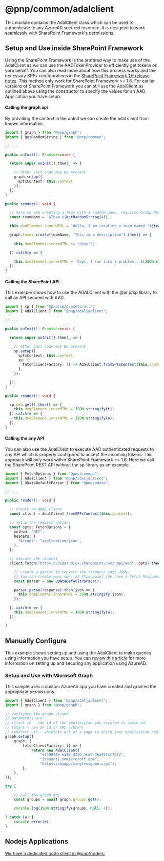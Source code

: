 # @pnp/common/adalclient

This module contains the AdalClient class which can be used to authenticate to any AzureAD secured resource. It is designed to work seamlessly with
SharePoint Framework's permissions.

## Setup and Use inside SharePoint Framework

Using the SharePoint Framework is the prefered way to make use of the AdalClient as we can use the AADTokenProvider to efficiently get tokens on yoru behalf. You can also read more about how this process works and the necessary SPFx configurations in the [SharePoint Framework 1.6 release notes](https://github.com/SharePoint/sp-dev-docs/wiki/SharePoint-Framework-v1.6-release-notes#moving-from-beta-to-public---webapi). This method only work for SharePoint Framework >= 1.6. For earlier versions of SharePoint Framework you can still use the AdalClient as outlined above using the constructor to specify the values for an AAD Application you have setup.

#### Calling the graph api

By providing the context in the onInit we can create the adal client from known information.  

```TypeScript
import { graph } from "@pnp/graph";
import { getRandomString } from "@pnp/common";

// ...

public onInit(): Promise<void> {

  return super.onInit().then(_ => {

    // other init code may be present
    graph.setup({
      spfxContext: this.context
    });
  });
}

public render(): void {

  // here we are creating a team with a random name, required Group ReadWrite All permissions
  const teamName = `ATeam.${getRandomString(4)}`;

  this.domElement.innerHTML = `Hello, I am creating a team named "${teamName}" for you...`;

  graph.teams.create(teamName, "This is a description").then(t => {
    
    this.domElement.innerHTML += "done!";

  }).catch(e => {

    this.domElement.innerHTML = `Oops, I ran into a problem...${JSON.stringify(e, null, 4)}`;
  });
}
```

#### Calling the SharePoint API

This example shows how to use the ADALClient with the @pnp/sp library to call an API secured with AAD.

```TypeScript
import { sp } from "@pnp/sp/presets/all";
import { AdalClient } from "@pnp/adaljsclient";

// ...

public onInit(): Promise<void> {

  return super.onInit().then(_ => {

    // other init code may be present
    sp.setup({
      spfxContext: this.context,
      sp: {
        fetchClientFactory: () => AdalClient.fromSPFxContext(this.context),
      },
    });

  });
}

public render(): void {

  sp.web.get().then(t => {
    this.domElement.innerHTML = JSON.stringify(t);
  }).catch(e => {
    this.domElement.innerHTML = JSON.stringify(e);
  });
}
```

#### Calling the any API

You can also use the AdalClient to execute AAD authenticated requests to any API which is properly configured to accept the incoming tokens. This approach will only work within SharePoint Framework >= 1.6. Here we call the SharePoint REST API without the sp library as an example.

```TypeScript
import { FetchOptions } from "@pnp/common";
import { AdalClient } from "@pnp/adaljsclient";
import { ODataDefaultParser } from "@pnp/odata";

// ...

public render(): void {

  // create an ADAL Client
  const client = AdalClient.fromSPFxContext(this.context);

  // setup the request options
  const opts: FetchOptions = {
    method: "GET",
    headers: {
      "Accept": "application/json",
    },
  };

  // execute the request
  client.fetch("https://318studios.sharepoint.com/_api/web", opts).then(response => {

    // create a parser to convert the response into JSON.
    // You can create your own, at this point you have a fetch Response to work with
    const parser = new ODataDefaultParser();

    parser.parse(response).then(json => {
      this.domElement.innerHTML = JSON.stringify(json);
    });

  }).catch(e => {
    this.domElement.innerHTML = JSON.stringify(e);
  });

}
```

## Manually Configure

This example shows setting up and using the AdalClient to make queries using information you have setup. You can [review this article](https://docs.microsoft.com/en-us/sharepoint/dev/spfx/web-parts/guidance/connect-to-api-secured-with-aad) for more information on setting up and securing any application using AzureAD.

### Setup and Use with Microsoft Graph

This sample uses a custom AzureAd app you have created and granted the appropriate permissions.

```TypeScript
import { AdalClient } from "@pnp/adaljsclient";
import { graph } from "@pnp/graph";

// configure the graph client
// parameters are:
// client id - the id of the application you created in azure ad
// tenant - can be id or URL (shown)
// redirect url - absolute url of a page to which your application and Azure AD app allows replies
graph.setup({
    graph: {
        fetchClientFactory: () => {
            return new AdalClient(
                "e3e9048e-ea28-423b-aca9-3ea931cc7972",
                "{tenant}.onmicrosoft.com",
                "https://myapp/singlesignon.aspx");
        },
    },
});

try {

    // call the graph API
    const groups = await graph.groups.get();

    console.log(JSON.stringify(groups, null, 4));

} catch (e) {
    console.error(e);
}
```

## Nodejs Applications

[We have a dedicated node client in @pnp/nodejs.](https://pnp.github.io/pnpjs/nodejs/docs/adal-fetch-client/)
